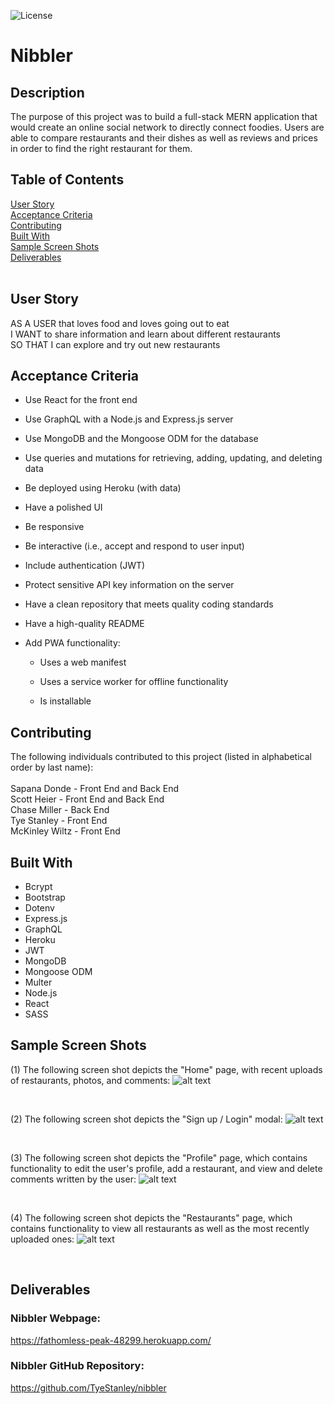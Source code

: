 ![License](https://img.shields.io/badge/License-MIT-informational)

# **Nibbler**

## **Description**
The purpose of this project was to build a full-stack MERN application that would create an online social network to directly connect foodies. Users are able to compare restaurants and their dishes as well as reviews and prices in order to find the right restaurant for them.

## **Table of Contents**
[User Story](#user-story)<br>
[Acceptance Criteria](#acceptance-criteria)<br>
[Contributing](#contributing)<br>
[Built With](#built-with)<br>
[Sample Screen Shots](#sample-screen-shots)<br>
[Deliverables](#deliverables)<br>
<br>

## **User Story**
AS A USER that loves food and loves going out to eat<br>
I WANT to share information and learn about different restaurants<br>
SO THAT I can explore and try out new restaurants<br>

## **Acceptance Criteria**
- Use React for the front end

- Use GraphQL with a Node.js and Express.js server

- Use MongoDB and the Mongoose ODM for the database

- Use queries and mutations for retrieving, adding, updating, and deleting data

- Be deployed using Heroku (with data)

- Have a polished UI

- Be responsive

- Be interactive (i.e., accept and respond to user input)

- Include authentication (JWT)

- Protect sensitive API key information on the server

- Have a clean repository that meets quality coding standards 

- Have a high-quality README 

- Add PWA functionality:

    - Uses a web manifest

    - Uses a service worker for offline functionality

    - Is installable

## **Contributing**
The following individuals contributed to this project (listed in alphabetical order by last name):<br>
<br>
Sapana Donde - Front End and Back End<br>
Scott Heier - Front End and Back End<br>
Chase Miller - Back End<br>
Tye Stanley - Front End<br>
McKinley Wiltz - Front End<br>

## **Built With**
* Bcrypt
* Bootstrap
* Dotenv
* Express.js
* GraphQL
* Heroku
* JWT 
* MongoDB
* Mongoose ODM
* Multer
* Node.js
* React
* SASS

## **Sample Screen Shots**
(1) The following screen shot depicts the "Home" page, with recent uploads of restaurants, photos, and comments:
![alt text](client/src/assets/images/screencapture-home.png)

<br>

(2) The following screen shot depicts the "Sign up / Login" modal:
![alt text](client/src/assets/images/screencapture-login-signup.png)

<br>

(3) The following screen shot depicts the "Profile" page, which contains functionality to edit the user's profile, add a restaurant, and view and delete comments written by the user:
![alt text](client/src/assets/images/screencapture-profile-page.png)

<br>

(4) The following screen shot depicts the "Restaurants" page, which contains functionality to view all restaurants as well as the most recently uploaded ones:
![alt text](client/src/assets/images/screencapture-restaurants-page.png)

<br>

## **Deliverables**

### **Nibbler Webpage:**<br>
https://fathomless-peak-48299.herokuapp.com/

### **Nibbler GitHub Repository:**<br>
https://github.com/TyeStanley/nibbler